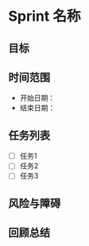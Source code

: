 # Sprint 名称

## 目标

## 时间范围
- 开始日期：
- 结束日期：

## 任务列表
- [ ] 任务1
- [ ] 任务2
- [ ] 任务3

## 风险与障碍

## 回顾总结
